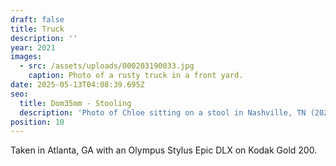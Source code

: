 ```yaml
---
draft: false
title: Truck
description: ''
year: 2021
images:
  - src: /assets/uploads/000203190033.jpg
    caption: Photo of a rusty truck in a front yard.
date: 2025-05-13T04:08:39.695Z
seo:
  title: Dom35mm - Stooling
  description: 'Photo of Chloe sitting on a stool in Nashville, TN (2021).'
position: 10
---
```


Taken in Atlanta, GA with an Olympus Stylus Epic DLX on Kodak Gold 200.
